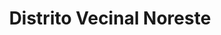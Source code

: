 ---
title: Distrito Vecinal Noreste
url: /distrito-vecinal-noreste/
latitude: -38.923
longitude: -67.956
---